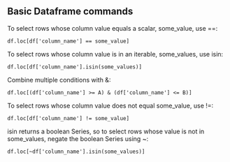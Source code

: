 
## Basic Dataframe commands

To select rows whose column value equals a scalar, some_value, use ==:
```
df.loc[df['column_name'] == some_value]
```
To select rows whose column value is in an iterable, some_values, use isin:

```
df.loc[df['column_name'].isin(some_values)]
```
Combine multiple conditions with &:

```
df.loc[(df['column_name'] >= A) & (df['column_name'] <= B)]
```
To select rows whose column value does not equal some_value, use !=:

```
df.loc[df['column_name'] != some_value]
```

isin returns a boolean Series, so to select rows whose value is not in some_values, negate the boolean Series using ~:

```
df.loc[~df['column_name'].isin(some_values)]
```